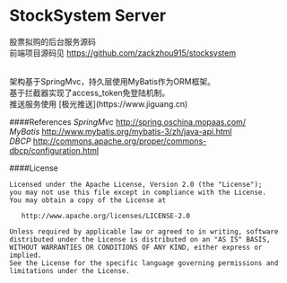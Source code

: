 # StockSystem Server
股票拟购的后台服务源码
<br/>
前端项目源码见 https://github.com/zackzhou915/stocksystem

<br />
架构基于SpringMvc，持久层使用MyBatis作为ORM框架。
<br/>
基于拦截器实现了access_token免登陆机制。
<br/>
推送服务使用 [极光推送](https://www.jiguang.cn) 

####References
*SpringMvc* http://spring.oschina.mopaas.com/
<br/>
*MyBatis* http://www.mybatis.org/mybatis-3/zh/java-api.html
<br/>
*DBCP* http://commons.apache.org/proper/commons-dbcp/configuration.html

####License

	Licensed under the Apache License, Version 2.0 (the "License");
	you may not use this file except in compliance with the License.
	You may obtain a copy of the License at

	   http://www.apache.org/licenses/LICENSE-2.0

	Unless required by applicable law or agreed to in writing, software
	distributed under the License is distributed on an "AS IS" BASIS,
	WITHOUT WARRANTIES OR CONDITIONS OF ANY KIND, either express or implied.
	See the License for the specific language governing permissions and
	limitations under the License.
